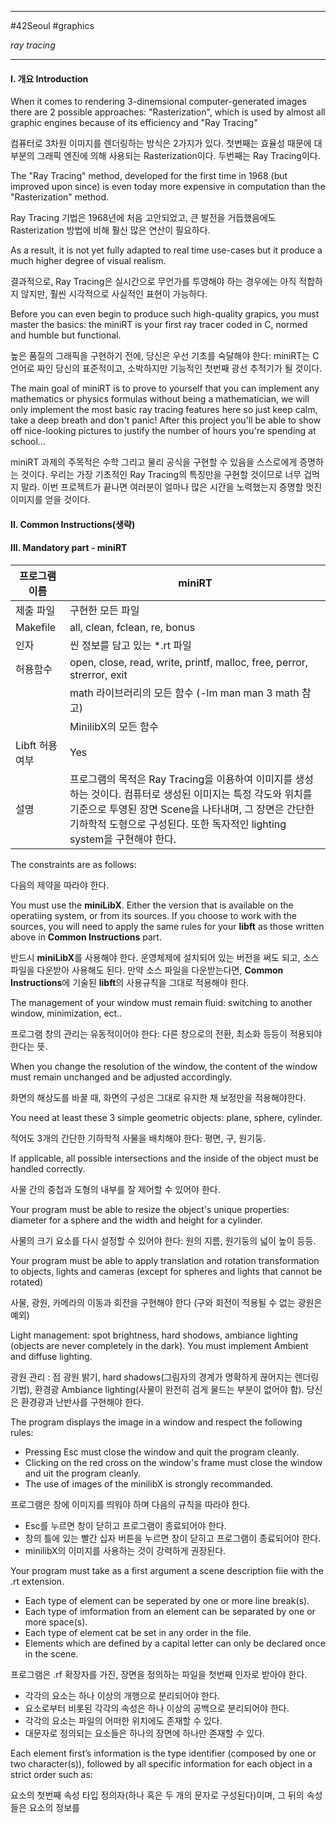 
---

#42Seoul #graphics

*ray tracing*

---

#### I. 개요 Introduction

When it comes to rendering 3-dinemsional computer-generated images there are 2 possible approaches: "Rasterization", which is used by almost all graphic engines because of its efficiency and "Ray Tracing"

컴퓨터로 3차원 이미지를 렌더링하는 방식은 2가지가 있다. 첫번째는 효율성 때문에 대부분의 그래픽 엔진에 의해 사용되는 Rasterization이다. 두번째는 Ray Tracing이다.

The "Ray Tracing" method, developed for the first time in 1968 (but improved upon since) is even today more expensive in computation than the "Rasterization" method.

Ray Tracing 기법은 1968년에 처음 고안되었고, 큰 발전을 거듭했음에도 Rasterization 방법에 비해 훨신 많은 연산이 필요하다.

As a result, it is not yet fully adapted to real time use-cases but it produce a much higher degree of visual realism.

결과적으로, Ray Tracing은 실시간으로 무언가를 투영해야 하는 경우에는 아직 적합하지 않지만, 훨씬 시각적으로 사실적인 표현이 가능하다.

Before you can even begin to produce such high-quality grapics, you must master the basics: the miniRT is your first ray tracer coded in C, normed and humble but functional.

높은 품질의 그래픽을 구현하기 전에, 당신은 우선 기초를 숙달해야 한다: miniRT는 C 언어로 짜인 당신의 표준적이고, 소박하지만 기능적인 첫번째 광선 추적기가 될 것이다.

The main goal of miniRT is to prove to yourself that you can implement any mathematics or physics formulas without being a mathematician, we will only implement the most basic ray tracing features here so just keep calm, take a deep breath and don't panic! After this project you'll be able to show off nice-looking pictures to justify the number of hours you're spending at school...

miniRT 과제의 주목적은 수학 그리고 물리 공식을 구현할 수 있음을 스스로에게 증명하는 것이다. 우리는 가장 기초적인 Ray Tracing의 특징만을 구현할 것이므로 너무 겁먹지 말라. 이번 프로젝트가 끝나면 여러분이 얼마나 많은 시간을 노력했는지 증명할 멋진 이미지를 얻을 것이다.

#### II. Common Instructions(생략)

#### III. Mandatory part - miniRT

| 프로그램 이름  | miniRT                                                                                                                                                                                                                                            |
| -------------- | ------------------------------------------------------------------------------------------------------------------------------------------------------------------------------------------------------------------------------------------------- |
| 제출 파일      | 구현한 모든 파일                                                                                                                                                                                                                                  |
| Makefile       | all, clean, fclean, re, bonus                                                                                                                                                                                                                     |
| 인자           | 씬 정보를 담고 있는 \*.rt 파일                                                                                                                                                                                                                    |
| 허용함수       | open, close, read, write, printf, malloc, free, perror, strerror, exit                                                                                                                                                                            |
|                | math 라이브러리의 모든 함수 (-lm man man 3 math 참고)                                                                                                                                                                                             |
|                | MinilibX의 모든 함수                                                                                                                                                                                                                              |
| Libft 허용여부 | Yes                                                                                                                                                                                                                                               |
| 설명           | 프로그램의 목적은 Ray Tracing을 이용하여 이미지를 생성하는 것이다. 컴퓨터로 생성된 이미지는 특정 각도와 위치를 기준으로 투영된 장면 Scene을 나타내며, 그 장면은 간단한 기하학적 도형으로 구성된다. 또한 독자적인 lighting system을 구현해야 한다. |

The constraints are as follows:

다음의 제약을 따라야 한다.

You must use the **miniLibX**. Either the version that is available on the operatiing system, or from its sources. If you choose to work with the sources, you will need to apply the same rules for your **libft** as those written above in **Common Instructions** part.

반드시 **miniLibX**를 사용해야 한다. 운영체제에 설치되어 있는 버전을 써도 되고, 소스 파일을 다운받아 사용해도 된다. 만약 소스 파일을 다운받는다면, **Common Instructions**에 기술된 **libft**의 사용규칙을 그대로 적용해야 한다.

The management of your window must remain fluid: switching to another window, minimization, ect..

프로그램 창의 관리는 유동적이어야 한다: 다른 창으로의 전환, 최소화 등등이 적용되야 한다는 뜻.

When you change the resolution of the window, the content of the window must remain unchanged and be adjusted accordingly.

화면의 해상도를 바꿀 때, 화면의 구성은 그대로 유지한 채 보정만을 적용해야한다.

You need at least these 3 simple geometric objects: plane, sphere, cylinder.

적어도 3개의 간단한 기하학적 사물을 배치해야 한다: 평면, 구, 원기둥.

If applicable, all possible intersections and the inside of the object must be handled correctly.

사물 간의 중첩과 도형의 내부를 잘 제어할 수 있어야 한다.

Your program must be able to resize the object's unique properties: diameter for a sphere and the width and height for a cylinder.

사물의 크기 요소를 다시 설정할 수 있어야 한다: 원의 지름, 원기둥의 넓이 높이 등등.

Your program must be able to apply translation and rotation transformation to objects, lights and cameras (except for spheres and lights that cannot be rotated)

사물, 광원, 카메라의 이동과 회전을 구현해야 한다 (구와 회전이 적용될 수 없는 광원은 예외)

Light management: spot brightness, hard shodows, ambiance lighting (objects are never completely in the dark). You must implement Ambient and diffuse lighting.

광원 관리 : 점 광원 밝기, hard shadows(그림자의 경계가 명확하게 끊어지는 렌더링 기법), 환경광 Ambiance lighting(사물이 완전히 검게 물드는 부분이 없어야 함). 당신은 환경광과 난반사를 구현해야 한다.

The program displays the image in a window and respect the following rules:
- Pressing Esc must close the window and quit the program cleanly.
- Clicking on the red cross on the window's frame must close the window and uit the program cleanly.
- The use of images of the minilibX is strongly recommanded.

프로그램은 창에 이미지를 띄워야 하며 다음의 규칙을 따라야 한다.
- Esc를 누르면 창이 닫히고 프로그램이 종료되어야 한다.
- 창의 틀에 있는 빨간 십자 버튼을 누르면 창이 닫히고 프로그램이 종료되어야 한다.
- minilibX의 이미지를 사용하는 것이 강력하게 권장된다.

Your program must take as a first argument a scene description fiie with the .rt extension.
- Each type of element can be seperated by one or more line break(s).
- Each type of imformation from an element can be separated by one or more space(s).
- Each type of element cat be set in any order in the file.
- Elements which are defined by a capital letter can only be declared once in the scene.

프로그램은 .rf 확장자를 가진, 장면을 정의하는 파일을 첫번째 인자로 받아야 한다.
- 각각의 요소는 하나 이상의 개행으로 분리되어야 한다.
- 요소로부터 비롯된 각각의 속성은 하나 이상의 공백으로 분리되어야 한다.
- 각각의 요소는 파일의 어떠한 위치에도 존재할 수 있다.
- 대문자로 정의되는 요소들은 하나의 장면에 하나만 존재할 수 있다.

Each element first’s information is the type identifier (composed by one or two character(s)), followed by all specific information for each object in a strict order such as:

요소의 첫번째 속성 타입 정의자(하나 혹은 두 개의 문자로 구성된다)이며, 그 뒤의 속성들은 요소의 정보를 